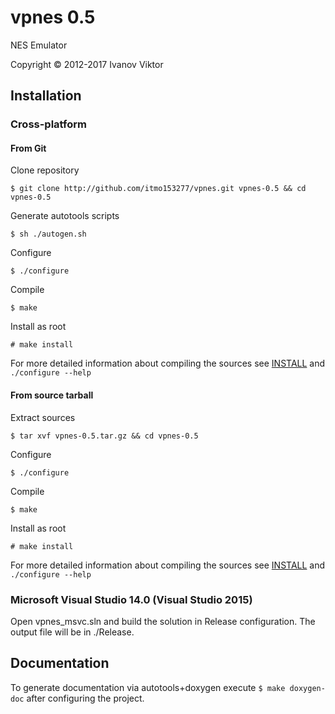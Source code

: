 vpnes 0.5
=========

NES Emulator

Copyright &copy; 2012-2017 Ivanov Viktor

## Installation

### Cross-platform

#### From Git

Clone repository

```
$ git clone http://github.com/itmo153277/vpnes.git vpnes-0.5 && cd vpnes-0.5
```

Generate autotools scripts

```	
$ sh ./autogen.sh
```

Configure

```
$ ./configure
```

 Compile

 ```
$ make
```

Install as root

```
# make install
```

For more detailed information about compiling the sources see [INSTALL](./INSTALL) and `./configure --help`

#### From source tarball

Extract sources

```
$ tar xvf vpnes-0.5.tar.gz && cd vpnes-0.5
```

Configure

```
$ ./configure
```

 Compile

 ```
$ make
```

Install as root

```
# make install
```

For more detailed information about compiling the sources see [INSTALL](./INSTALL) and `./configure --help`

### Microsoft Visual Studio 14.0 (Visual Studio 2015)

Open vpnes_msvc.sln and build the solution in Release configuration. The output file will be in ./Release.

## Documentation

To generate documentation via autotools+doxygen execute `$ make doxygen-doc` after configuring the project.
